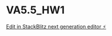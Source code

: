 # VA5.5_HW1

[Edit in StackBlitz next generation editor ⚡️](https://stackblitz.com/~/github.com/sanjayxzz/VA5.5_HW1)